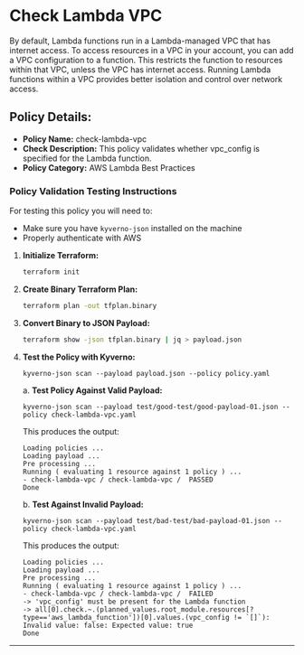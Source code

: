 # Check Lambda VPC

By default, Lambda functions run in a Lambda-managed VPC that has internet access. To access resources in a VPC in your account, you can add a VPC configuration to a function. This restricts the function to resources within that VPC, unless the VPC has internet access. Running Lambda functions within a VPC provides better isolation and control over network access.

## Policy Details:

- **Policy Name:** check-lambda-vpc
- **Check Description:** This policy validates whether vpc_config is specified for the Lambda function.
- **Policy Category:** AWS Lambda Best Practices

### Policy Validation Testing Instructions

For testing this policy you will need to:
- Make sure you have `kyverno-json` installed on the machine 
- Properly authenticate with AWS

1. **Initialize Terraform:**
    ```bash
    terraform init
    ```

2. **Create Binary Terraform Plan:**
    ```bash
    terraform plan -out tfplan.binary
    ```

3. **Convert Binary to JSON Payload:**
    ```bash
    terraform show -json tfplan.binary | jq > payload.json
    ```

4. **Test the Policy with Kyverno:**
    ```
    kyverno-json scan --payload payload.json --policy policy.yaml
    ```

    a. **Test Policy Against Valid Payload:**
    ```
    kyverno-json scan --payload test/good-test/good-payload-01.json --policy check-lambda-vpc.yaml 
    ```

    This produces the output:
    ```
    Loading policies ...
    Loading payload ...
    Pre processing ...
    Running ( evaluating 1 resource against 1 policy ) ...
    - check-lambda-vpc / check-lambda-vpc /  PASSED
    Done
    ```

    b. **Test Against Invalid Payload:**
    ```
    kyverno-json scan --payload test/bad-test/bad-payload-01.json --policy check-lambda-vpc.yaml 
    ```

    This produces the output:
    ```
    Loading policies ...
    Loading payload ...
    Pre processing ...
    Running ( evaluating 1 resource against 1 policy ) ...
    - check-lambda-vpc / check-lambda-vpc /  FAILED
    -> 'vpc_config' must be present for the Lambda function
    -> all[0].check.~.(planned_values.root_module.resources[?type=='aws_lambda_function'])[0].values.(vpc_config != `[]`): Invalid value: false: Expected value: true
    Done
    ```

---